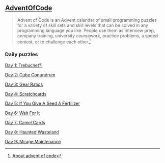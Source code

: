 ## [AdventOfCode](https://adventofcode.com/)
>Advent of Code is an Advent calendar of small programming puzzles for a variety of skill sets and skill levels that can be solved in any programming language you like. People use them as interview prep, company training, university coursework, practice problems, a speed contest, or to challenge each other.[^1] 

### Daily puzzles
[Day 1: Trebuchet?!](https://adventofcode.com/2023/day/1)

[Day 2: Cube Conundrum](https://adventofcode.com/2023/day/2)

[Day 3: Gear Ratios](https://adventofcode.com/2023/day/3)

[Day 4: Scratchcards](https://adventofcode.com/2023/day/4)

[Day 5: If You Give A Seed A Fertilizer](https://adventofcode.com/2023/day/5)

[Day 6: Wait For It](https://adventofcode.com/2023/day/6)

[Day 7: Camel Cards](https://adventofcode.com/2023/day/7)

[Day 8: Haunted Wasteland](https://adventofcode.com/2023/day/8)

[Day 9: Mirage Maintenance](https://adventofcode.com/2023/day/9)


[^1]:[About advent of code](https://adventofcode.com/about)